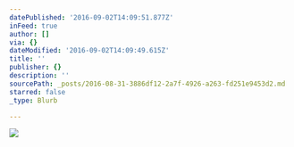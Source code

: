 ```yaml
---
datePublished: '2016-09-02T14:09:51.877Z'
inFeed: true
author: []
via: {}
dateModified: '2016-09-02T14:09:49.615Z'
title: ''
publisher: {}
description: ''
sourcePath: _posts/2016-08-31-3886df12-2a7f-4926-a263-fd251e9453d2.md
starred: false
_type: Blurb

---
```

![](https://the-grid-user-content.s3-us-west-2.amazonaws.com/fd8aa1fc-5a71-4790-b55f-01b34a854ea3.jpg)